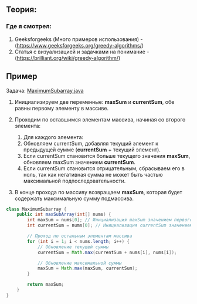 ## Теория:

### Где я смотрел:

1. Geeksforgeeks (Много примеров использования) - (https://www.geeksforgeeks.org/greedy-algorithms/)
2. Статья с визуализацией и задачками на понимание - (https://brilliant.org/wiki/greedy-algorithm/)

## Пример

Задача: [MaximumSubarray.java](medium/MaximumSubarray.java)

1. Инициализируем две переменные: **maxSum** и **currentSum**, обе равны первому элементу в массиве.

2. Проходим по оставшимся элементам массива, начиная со второго элемента:

    1. Для каждого элемента:
    2. Обновляем currentSum, добавляя текущий элемент к предыдущей сумме (**currentSum** + текущий элемент).
    3. Если currentSum становится больше текущего значения **maxSum**, обновляем maxSum значением **currentSum**.
    4. Если currentSum становится отрицательным, сбрасываем его в ноль, так как негативная сумма не может быть частью
       максимальной подпоследовательности.

3. В конце прохода по массиву возвращаем **maxSum**, которая будет содержать максимальную сумму подмассива.

```java
class MaximumSubarray {
    public int maxSubArray(int[] nums) {
        int maxSum = nums[0]; // Инициализация maxSum значением первого элемента
        int currentSum = nums[0]; // Инициализация currentSum значением первого элемента

        // Проход по остальным элементам массива
        for (int i = 1; i < nums.length; i++) {
            // Обновление текущей суммы
            currentSum = Math.max(currentSum + nums[i], nums[i]);

            // Обновление максимальной суммы
            maxSum = Math.max(maxSum, currentSum);
        }

        return maxSum;
    }
}

```